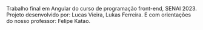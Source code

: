 Trabalho final em Angular do curso de programação front-end, SENAI 2023. Projeto desenvolvido por: Lucas Vieira, Lukas Ferreira. E com orientações do nosso professor: Felipe Katao.
